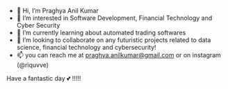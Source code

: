 - 👋 Hi, I’m Praghya Anil Kumar 
- 👀 I’m interested in Software Development, Financial Technology and Cyber Security
- 🌱 I’m currently learning about automated trading softwares 
- 💞️ I’m looking to collaborate on any futuristic projects related to data science, financial technology and cybersecurity! 
- 📫 you can reach me at praghya.anilkumar@gmail.com or on instagram (@riquvve)

Have a fantastic day 💕 !!!!!
